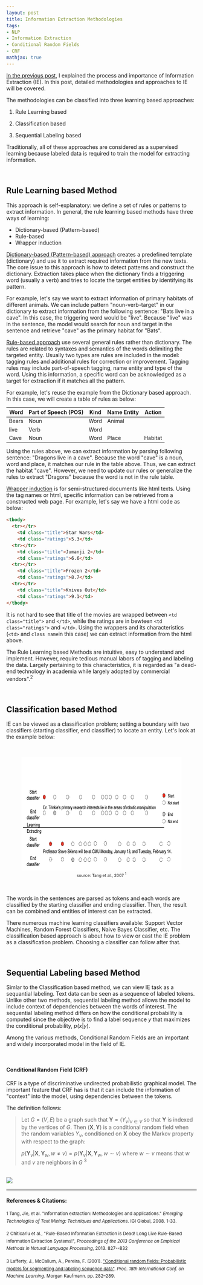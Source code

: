 ```yaml
---
layout: post
title: Information Extraction Methodologies
tags:
- NLP
- Information Extraction
- Conditional Random Fields
- CRF
mathjax: true
---
```


[In the previous post](https://agdal1125.github.io//2019/11/23/Information-Extraction.html), I explained the process and importance of Information Extraction (IE). In this post, detailed methodologies and approaches to IE will be covered. 

The methodologies can be classified into three learning based approaches:

1. Rule Learning based

2. Classification based

3. Sequential Labeling based

Traditionally, all of these approaches are considered as a supervised learning because labeled data is required to train the model for extracting information.

<br>

## Rule Learning based Method

This approach is self-explanatory: we define a set of rules or patterns to extract information. In general, the rule learning based methods have three ways of learning:

- Dictionary-based (Pattern-based)
- Rule-based
- Wrapper induction

<u>Dictionary-based (Pattern-based) approach</u> creates a predefined template (dictionary) and use it to extract required information from the new texts. The core issue to this approach is how to detect patterns and construct the dictionary. Extraction takes place when the dictionary finds a triggering word (usually a verb) and tries to locate the target entities by identifying its pattern. 

For example, let's say we want to extract information of primary habitats of different animals. We can include pattern "noun-verb-target" in our dictionary to extract information from the following sentence: "Bats live in a cave". In this case, the triggering word would be "live". Because "live" was in the sentence, the model would search for noun and target in the sentence and retrieve "cave" as the primary habitat for "Bats".

<u>Rule-based approach</u> use several general rules rather than dictionary. The rules are related to syntaxes and semantics of the words delimiting the targeted entity. Usually two types are rules are included in the model: tagging rules and additional rules for correction or improvement. Tagging rules may include part-of-speech tagging, name entity and type of the word. Using this information, a specific word can be acknowledged as a target for extraction if it matches all the pattern.

For example, let's reuse the example from the Dictionary based approach. In this case, we will create a table of rules as below:

| Word  | Part of Speech (POS) | Kind | Name Entity | Action  |
| ----- | -------------------- | ---- | ----------- | ------- |
| Bears | Noun                 | Word | Animal      |         |
| live  | Verb                 | Word |             |         |
| Cave  | Noun                 | Word | Place       | Habitat |

Using the rules above, we can extract information by parsing following sentence: "Dragons live in a cave". Because the word "cave" is a noun, word and place, it matches our rule in the table above. Thus, we can extract the habitat "cave". However, we need to update our rules or generalize the rules to extract "Dragons" because the word is not in the rule table. 

<u>Wrapper induction</u> is for semi-structured documents like html texts. Using the tag names or html, specific information can be retrieved from a constructed web page. For example, let's say we have a html code as below:

```html
<tbody>
  <tr></tr>
    <td class="title">Star Wars</td>
    <td class="ratings">5.3</td>
  <tr></tr>
    <td class="title">Jumanji 2</td>
    <td class="ratings">6.6</td>
  <tr></tr>
    <td class="title">Frozen 2</td>
    <td class="ratings">8.7</td>
  <tr></tr>
    <td class="title">Knives Out</td>
    <td class="ratings">9.1</td>
</tbody>
```

It is not hard to see that title of the movies are wrapped between `<td class="title">` and `</td>`, while the ratings are in bewteen  `<td class="ratings">` and `</td>`. Using the wrappers and its characteristics (`<td>` and `class name`in this case) we can extract information from the html above. 

The Rule Learning based Methods are intuitive, easy to understand and implement. However, require tedious manual labors of tagging and labeling the data. Largely pertaining to this characteristics, it is regarded as "a dead-end technology in academia while largely adopted by commercial vendors".<sup>2</sup> 

<br>

## Classification based Method

IE can be viewed as a classification problem; setting a boundary with two classifiers (starting classifier, end classifier) to locate an entity. Let's look at the example below:

<br>

<figure>
  <img src="/assets/images/IE_class_ex.png" width="700" height="300">
  <figcaption style="font-size: 8pt; text-align: center;">source: Tang et al., 2007 <sup>1</sup></figcaption>
</figure>
<br>

The words in the sentences are parsed as tokens and each words are classified by the starting classifier and ending classifier. Then, the result can be combined and entities of interest can be extracted. 

There numerous machine learning classifiers available: Support Vector Machines, Random Forest Classifiers, Naive Bayes Classifier, etc. The classification based approach is about how to view or cast the IE problem as a classification problem. Choosing a classifier can follow after that.

<br>

## Sequential Labeling based Method

Simlar to the Classification based method, we can view IE task as a sequantial labeling. Text data can be seen as a sequence of labeled tokens. Unlike other two methods, sequential labeling method allows the model to include context of dependencies between the words of interest. The sequential labeling method differs on how the conditional probability is computed since the objective is to find a label sequence $y$ that maximizes the conditional probability, $p(x \vert y)$. 

Among the various methods, Conditional Random Fields are an important and widely incorporated model in the field of IE.

<br>

#### Conditional Random Field (CRF)

CRF is a type of discriminative undirected probabilistic graphical model. The important feature that CRF has is that it can include the information of "context" into the model, using dependencies between the tokens. 

The definition follows:

>  Let $G = (V,E)$ be a graph such that $\mathbf{Y} = (Y_v)_{v \in V}$ so that $\mathbf{Y}$ is indexed by the vertices of $G$. Then $(\mathbf{X},\mathbf{Y})$ is a conditional random field when the random variables $Y_v$,  conditioned on $\mathbf{X}$ obey the Markov property with respect to the graph:
>
> $p(\mathbf{Y}_v \vert \mathbf{X},\mathbf{Y}_w, w\neq v) = p(\mathbf{Y}_v \vert \mathbf{X},\mathbf{Y}_w, w \sim v)$  where $w \sim v$ means that $w$ and $v$ are neighbors in $G$ <sup>3</sup>



<br>

<img src="https://miro.medium.com/max/681/1*8hOWH7YF5INMF2OPhKjVxA.png">





___



#### References & Citations:

<sup>1 Tang, Jie, et al. "Information extraction: Methodologies and applications." *Emerging Technologies of Text Mining: Techniques and Applications*. IGI Global, 2008. 1-33.</sup>

<sup>2 Chiticariu et al., "Rule-Based Information Extraction is Dead! Long Live Rule-Based Information Extraction Systems!",
*Proceedings of the 2013 Conference on Empirical Methods in Natural Language Processing*, 2013. 827--832</sup>

<sup>3 Lafferty, J., McCallum, A., Pereira, F. (2001). ["Conditional random fields: Probabilistic models for segmenting and labeling sequence data"](http://repository.upenn.edu/cgi/viewcontent.cgi?article=1162&context=cis_papers). *Proc. 18th International Conf. on Machine Learning*. Morgan Kaufmann. pp. 282–289. </sup>